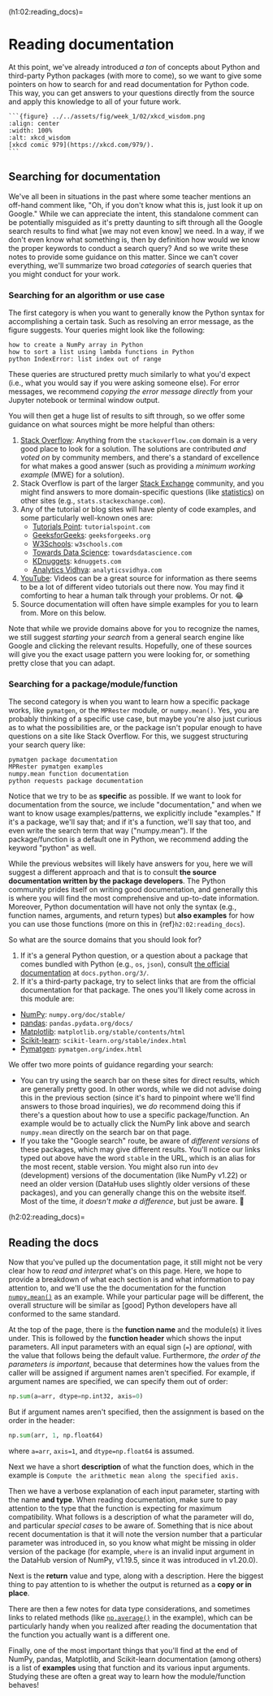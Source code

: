 (h1:02:reading_docs)=
# Reading documentation

At this point, we've already introduced _a ton_ of concepts about Python and third-party Python packages (with more to come), so we want to give some pointers on how to search for and read documentation for Python code.
This way, you can get answers to your questions directly from the source and apply this knowledge to all of your future work.

````{sidebar} Wisdom of the Ancients
```{figure} ../../assets/fig/week_1/02/xkcd_wisdom.png
:align: center
:width: 100%
:alt: xkcd_wisdom
[xkcd comic 979](https://xkcd.com/979/).
```
````


## Searching for documentation

We've all been in situations in the past where some teacher mentions an off-hand comment like, "Oh, if you don't know what this is, just look it up on Google."
While we can appreciate the intent, this standalone comment can be potentially misguided as it's pretty daunting to sift through all the Google search results to find what [we may not even know] we need.
In a way, if we don't even know what something is, then by definition how would we know the proper keywords to conduct a search query?
And so we write these notes to provide some guidance on this matter.
Since we can't cover everything, we'll summarize two broad _categories_ of search queries that you might conduct for your work.


### Searching for an algorithm or use case

The first category is when you want to generally know the Python syntax for accomplishing a certain task.
Such as resolving an error message, as the figure suggests.
Your queries might look like the following:
```
how to create a NumPy array in Python
how to sort a list using lambda functions in Python
python IndexError: list index out of range
```

These queries are structured pretty much similarly to what you'd expect (i.e., what you would say if you were asking someone else).
For error messages, we recommend _copying the error message directly_ from your Jupyter notebook or terminal window output.

You will then get a huge list of results to sift through, so we offer some guidance on what sources might be more helpful than others:

1. [Stack Overflow](https://stackoverflow.com/): Anything from the `stackoverflow.com` domain is a very good place to look for a solution. 
The solutions are contributed _and voted on_ by community members, and there's a standard of excellence for what makes a good answer (such as providing a _minimum working example_ (MWE) for a solution).
1. Stack Overflow is part of the larger [Stack Exchange](https://stackexchange.com/) community, and you might find answers to more domain-specific questions (like [statistics](https://stats.stackexchange.com/)) on other sites (e.g., `stats.stackexchange.com`).
1. Any of the tutorial or blog sites will have plenty of code examples, and some particularly well-known ones are:
    - [Tutorials Point](https://www.tutorialspoint.com/index.htm): `tutorialspoint.com`
    - [GeeksforGeeks](https://www.geeksforgeeks.org/): `geeksforgeeks.org`
    - [W3Schools](https://www.w3schools.com/): `w3schools.com`
    - [Towards Data Science](https://towardsdatascience.com/): `towardsdatascience.com`
    - [KDnuggets](https://www.kdnuggets.com/): `kdnuggets.com`
    - [Analytics Vidhya](https://www.analyticsvidhya.com/blog/): `analyticsvidhya.com`
1. [YouTube](https://www.youtube.com/): Videos can be a great source for information as there seems to be a lot of different video tutorials out there now.
You may find it comforting to hear a human talk through your problems.
Or not. 😂
1. Source documentation will often have simple examples for you to learn from. More on this below.

Note that while we provide domains above for you to recognize the names, we still suggest _starting your search_ from a general search engine like Google and clicking the relevant results.
Hopefully, one of these sources will give you the exact usage pattern you were looking for, or something pretty close that you can adapt.



### Searching for a package/module/function

The second category is when you want to learn how a specific package works, like `pymatgen`, or the `MPRester` module, or `numpy.mean()`.
Yes, you are probably thinking of a specific use case, but maybe you're also just curious as to what the possibilities are, or the package isn't popular enough to have questions on a site like Stack Overflow.
For this, we suggest structuring your search query like:

```
pymatgen package documentation
MPRester pymatgen examples
numpy.mean function documentation
python requests package documentation
```

Notice that we try to be as **specific** as possible. 
If we want to look for documentation from the source, we include "documentation," and when we want to know usage examples/patterns, we explicitly include "examples."
If it's a package, we'll say that; and if it's a function, we'll say that too, and even write the search term that way ("numpy.mean").
If the package/function is a default one in Python, we recommend adding the keyword "python" as well.

While the previous websites will likely have answers for you, here we will suggest a different approach and that is to consult **the source documentation written by the package developers**.
The Python community prides itself on writing good documentation, and generally this is where you will find the most comprehensive and up-to-date information.
Moreover, Python documentation will have not only the syntax (e.g., function names, arguments, and return types) but **also examples** for how you can use those functions (more on this in {ref}`h2:02:reading_docs`).

So what are the source domains that you should look for?

1. If it's a general Python question, or a question about a package that comes bundled with Python (e.g., `os`, `json`), consult [the official documentation](https://docs.python.org/3/) at `docs.python.org/3/`.
1. If it's a third-party package, try to select links that are from the official documentation for that package.
The ones you'll likely come across in this module are:
- [NumPy](https://numpy.org/doc/stable/): `numpy.org/doc/stable/`
- [pandas](https://pandas.pydata.org/docs/): `pandas.pydata.org/docs/`
- [Matplotlib](https://matplotlib.org/stable/contents.html): `matplotlib.org/stable/contents/html`
- [Scikit-learn](https://scikit-learn.org/stable/index.html): `scikit-learn.org/stable/index.html`
- [Pymatgen](https://pymatgen.org/index.html): `pymatgen.org/index.html`

We offer two more points of guidance regarding your search:
- You can try using the search bar on these sites for direct results, which are generally pretty good.
In other words, while we did not advise doing this in the previous section (since it's hard to pinpoint where we'll find answers to those broad inquiries), we _do_ recommend doing this if there's a question about how to use a specific package/function.
An example would be to actually click the NumPy link above and search `numpy.mean` directly on the search bar on that page.
- If you take the "Google search" route, be aware of _different versions_ of these packages, which may give different results.
You'll notice our links typed out above have the word `stable` in the URL, which is an alias for the most recent, stable version.
You might also run into `dev` (development) versions of the documentation (like NumPy v1.22) or need an older version (DataHub uses slightly older versions of these packages), and you can generally change this on the website itself.
Most of the time, _it doesn't make a difference_, but just be aware. 👀


(h2:02:reading_docs)=
## Reading the docs

Now that you've pulled up the documentation page, it still might not be very clear how to _read and interpret_ what's on this page.
Here, we hope to provide a breakdown of what each section is and what information to pay attention to, and we'll use the the documentation for the function [`numpy.mean()`](https://numpy.org/doc/stable/reference/generated/numpy.mean.html) as an example.
While your particular page will be different, the overall structure will be similar as [good] Python developers have all conformed to the same standard.

At the top of the page, there is the **function name** and the module(s) it lives under. 
This is followed by the **function header** which shows the input parameters.
All input parameters with an equal sign (`=`) are _optional_, with the value that follows being the default value.
Furthermore, _the order of the parameters is important_, because that determines how the values from the caller will be assigned if argument names aren't specified.
For example, if argument names are specified, we can specify them out of order:

```python
np.sum(a=arr, dtype=np.int32, axis=0)
```

But if argument names aren't specified, then the assignment is based on the order in the header:

```python
np.sum(arr, 1, np.float64)
```

where `a=arr`, `axis=1`, and `dtype=np.float64` is assumed.

Next we have a short **description** of what the function does, which in the example is `Compute the arithmetic mean along the specified axis.`

Then we have a verbose explanation of each input parameter, starting with the name **and type**.
When reading documentation, make sure to pay attention to the type that the function is expecting for maximum compatibility.
What follows is a description of what the parameter will do, and particular _special cases_ to be aware of.
Something that is nice about recent documentation is that it will note the version number that a particular parameter was introduced in, so you know what might be missing in older version of the package (for example, `where` is an invalid input argument in the DataHub version of NumPy, v1.19.5, since it was introduced in v1.20.0).

Next is the **return** value and type, along with a description.
Here the biggest thing to pay attention to is whether the output is returned as a **copy or in place**.

There are then a few notes for data type considerations, and sometimes links to related methods (like [`np.average()`](https://numpy.org/doc/stable/reference/generated/numpy.average.html) in the example), which can be particularly handy when you realized after reading the documentation that the function you actually want is a different one.

Finally, one of the most important things that you'll find at the end of NumPy, pandas, Matplotlib, and Scikit-learn documentation (among others) is a list of **examples** using that function and its various input arguments.
Studying these are often a great way to learn how the module/function behaves!


